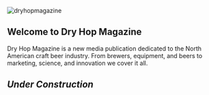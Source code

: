 ![dryhopmagazine](http://dryhopmagazine.github.io/dryhopmagazine/dryhopmagazinelogo1.png)
## Welcome to Dry Hop Magazine

Dry Hop Magazine is a new media publication dedicated to the North American craft beer industry.  From brewers, equipment, and beers to marketing, science, and innovation we cover it all.

##                                                *Under Construction*
